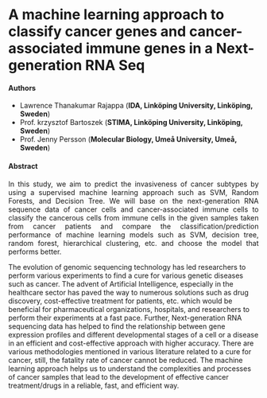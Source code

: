 # A machine learning approach to classify cancer genes and cancer-associated immune genes in a Next-generation RNA Seq

#### Authors
* Lawrence Thanakumar Rajappa (**IDA, Linköping University, Linköping, Sweden**)
* Prof. krzysztof Bartoszek (**STIMA, Linköping University, Linköping, Sweden**)
* Prof. Jenny Persson (**Molecular Biology, Umeå University, Umeå, Sweden**)

#### Abstract
<p align="justify">
In this study, we aim to predict the invasiveness of cancer subtypes by using a supervised machine learning approach such as SVM, Random Forests, and Decision Tree. We will base on the next-generation RNA sequence data of cancer cells and cancer-associated immune cells to classify the cancerous cells from immune cells in the given samples taken from cancer patients and compare the classification/prediction performance of machine learning models such as SVM, decision tree, random forest, hierarchical clustering, etc. and choose the model that performs better. 

The evolution of genomic sequencing technology has led researchers to perform various experiments to find a cure for various genetic diseases such as cancer. The advent of Artificial Intelligence, especially in the healthcare sector has paved the way to numerous solutions such as drug discovery, cost-effective treatment for patients, etc. which would be beneficial for pharmaceutical organizations, hospitals, and researchers to perform their experiments at a fast pace. Further, Next-generation RNA sequencing data has helped to find the relationship between gene expression profiles and different developmental stages of a cell or a disease in an efficient and cost-effective approach with higher accuracy. There are various methodologies mentioned in various literature related to a cure for cancer, still, the fatality rate of cancer cannot be reduced. The machine learning approach helps us to understand the complexities and processes of cancer samples that lead to the development of effective cancer treatment/drugs in a reliable, fast, and efficient way.</p>
